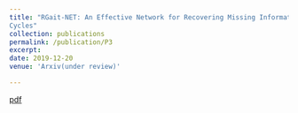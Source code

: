 ```yaml
---
title: "RGait-NET: An Effective Network for Recovering Missing Information from Occluded Gait
Cycles"
collection: publications
permalink: /publication/P3
excerpt: 
date: 2019-12-20
venue: 'Arxiv(under review)'

---
```


[pdf](https://arxiv.org/abs/1912.06765)